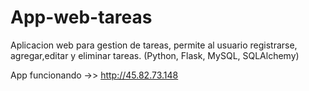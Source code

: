 # App-web-tareas
Aplicacion web para gestion de tareas, permite al usuario registrarse, agregar,editar y eliminar tareas.
(Python, Flask, MySQL, SQLAlchemy)

App funcionando ->>  http://45.82.73.148

